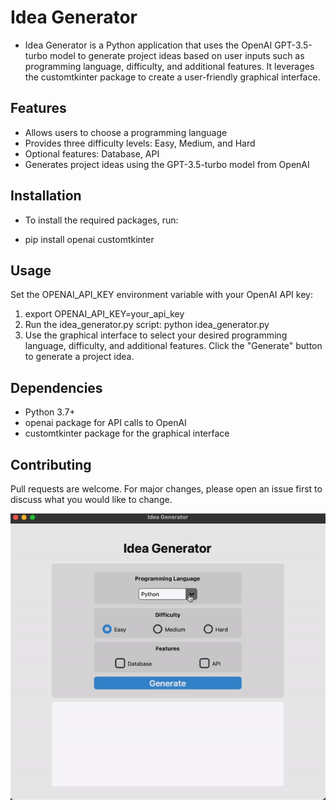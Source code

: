 # Idea Generator

- Idea Generator is a Python application that uses the OpenAI GPT-3.5-turbo model to generate project ideas based on user inputs such as programming language, difficulty, and additional features. It leverages the customtkinter package to create a user-friendly graphical interface.

## Features
- Allows users to choose a programming language
- Provides three difficulty levels: Easy, Medium, and Hard
- Optional features: Database, API
- Generates project ideas using the GPT-3.5-turbo model from OpenAI

## Installation
- To install the required packages, run:

- pip install openai customtkinter

## Usage
Set the OPENAI_API_KEY environment variable with your OpenAI API key:

1. export OPENAI_API_KEY=your_api_key
2. Run the idea_generator.py script:
python idea_generator.py
3. Use the graphical interface to select your desired programming language, difficulty, and additional features. Click the "Generate" button to generate a project idea.

## Dependencies
- Python 3.7+
- openai package for API calls to OpenAI
- customtkinter package for the graphical interface

## Contributing
Pull requests are welcome. For major changes, please open an issue first to discuss what you would like to change.

![Demo GIF](gi.gif)






